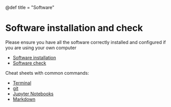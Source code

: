@def title = "Software"

# Software installation and check

Please ensure you have all the software correctly
installed and configured if you are using your own computer

* [Software installation](settingup/)
* [Software check](check/)

Cheat sheets with common commands:
* [Terminal](terminal/)
* [git](git/)
* [Jupyter Notebooks](jupyter/)
* [Markdown](https://www.markdownguide.org/cheat-sheet/)
